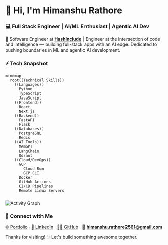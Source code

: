 # 👋 Hi, I'm Himanshu Rathore  
### 💻 Full Stack Engineer | AI/ML Enthusiast | Agentic AI Dev  

🚀 Software Engineer at **[HashInclude](https://www.hashinclude.in/)** | Engineer at the intersection of code and intelligence — building full-stack apps with an AI edge.
Dedicated to pushing boundaries in ML and agentic AI development.


### ⚡ Tech Snapshot

```mermaid
mindmap
  root((Technical Skills))
    ((Languages))
      Python
      TypeScript
      JavaScript
    ((Frontend))
      React
      Next.js
    ((Backend))
      FastAPI
      Flask
    ((Databases))
      PostgreSQL
      Redis
    ((AI Tools))
      MemGPT
      LangChain
      Qdrant
    ((Cloud/DevOps))
      GCP
        Cloud Run
        GCP CLI
      Docker
      GitHub Actions
      CI/CD Pipelines
      Remote Linux Servers
```


### 

![Activity Graph](https://github-readme-activity-graph.vercel.app/graph?username=himanshu2561&theme=high-contrast&area=true&point=fff&bg_color=0d1117&hide_border=true&custom_title=Activity%20Graph&days=45)


### 🤝 Connect with Me  
[🌐 Portfolio](https://himanshu2561.netlify.app/) · [💼 LinkedIn](https://linkedin.com/in/rathore25himanshu) · [🧑‍💻 GitHub](https://github.com/himanshu2561) · 📧 **himanshu.rathore2561@gmail.com**

Thanks for visiting! ✨ Let's build something awesome together.
